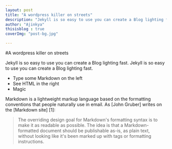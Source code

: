 ```yaml
---
layout: post
title: "A wordpress killer on streets"
description: "Jekyll is so easy to use you can create a Blog lighting fast."
author: "Ajinkya"
thisisblog : true
coverImg: "post-bg.jpg"

---
```


#A wordpress killer on streets

Jekyll is so easy to use you can create a Blog lighting fast. Jekyll is so easy to use you can create a Blog lighting fast.

  - Type some Markdown on the left
  - See HTML in the right
  - Magic

Markdown is a lightweight markup language based on the formatting conventions that people naturally use in email.  As [John Gruber] writes on the [Markdown site] [1]:

> The overriding design goal for Markdown's
> formatting syntax is to make it as readable
> as possible. The idea is that a
> Markdown-formatted document should be
> publishable as-is, as plain text, without
> looking like it's been marked up with tags
> or formatting instructions.